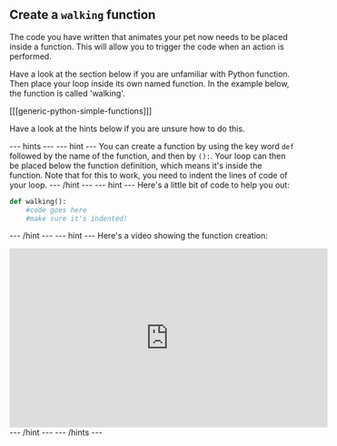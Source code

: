 ## Create a `walking` function

The code you have written that animates your pet now needs to be placed inside a function. This will allow you to trigger the code when an action is performed.

Have a look at the section below if you are unfamiliar with Python function. Then place your loop inside its own named function. In the example below, the function is called 'walking'.

[[[generic-python-simple-functions]]]

Have a look at the hints below if you are unsure how to do this.

--- hints --- --- hint ---
You can create a function by using the key word `def` followed by the name of the function, and then by `():`. Your loop can then be placed below the function definition, which means it's inside the function. Note that for this to work, you need to indent the lines of code of your loop.
--- /hint --- --- hint ---
Here's a little bit of code to help you out:
```python
def walking():
    #code goes here
	#make sure it's indented!
```
--- /hint --- --- hint ---
Here's a video showing the function creation:
<iframe width="560" height="315" src="https://www.youtube.com/embed/MvSpKRVJHsE" frameborder="0" allowfullscreen></iframe>
--- /hint --- --- /hints ---
